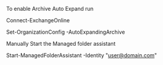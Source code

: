To enable Archive Auto Expand run 

Connect-ExchangeOnline

Set-OrganizationConfig -AutoExpandingArchive

Manually Start the Managed folder assistant 

Start-ManagedFolderAssistant -Identity "user@domain.com"
